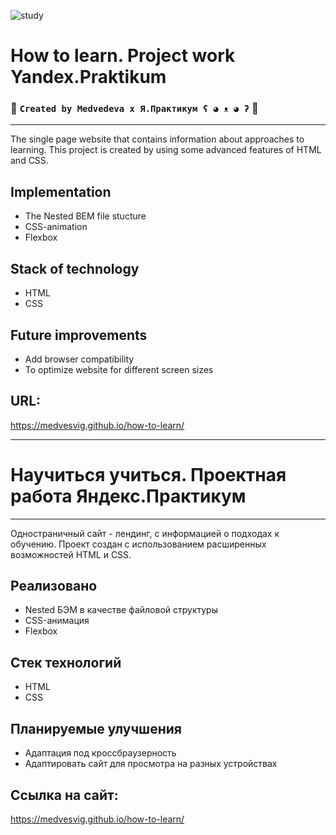 ![study](https://images.unsplash.com/photo-1610360655260-decd32e267aa?ixlib=rb-1.2.1&ixid=MnwxMjA3fDB8MHxwaG90by1wYWdlfHx8fGVufDB8fHx8&auto=format&fit=crop&w=2940&q=80)
# How to learn. Project work Yandex.Praktikum

### 👾  `Created by Medvedeva x Я.Практикум ʕ ◕ ᴥ ◕ ʔ`  👾

---

The single page website that contains information about approaches to learning.
This project is created by using some advanced features of HTML and CSS.

## Implementation
* The Nested BEM file stucture
* CSS-animation
* Flexbox

## Stack of technology
* HTML
* CSS

## Future improvements
* Add browser compatibility
* To optimize website for different screen sizes

## URL:
https://medvesvig.github.io/how-to-learn/

---
# Научиться учиться. Проектная работа Яндекс.Практикум
---

Одностраничный сайт - лендинг, с информацией о подходах к обучению.
Проект создан с использованием расширенных возможностей HTML и CSS.

## Реализовано
* Nested БЭМ в качестве файловой структуры
* CSS-анимация
* Flexbox

## Стек технологий
* HTML
* CSS

## Планируемые улучшения
* Адаптация под кроссбраузерность
* Адаптировать сайт для просмотра на разных устройствах

## Ссылка на сайт:
https://medvesvig.github.io/how-to-learn/
